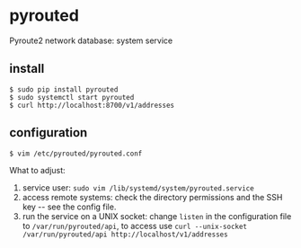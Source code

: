 # pyrouted

Pyroute2 network database: system service

## install

```
$ sudo pip install pyrouted
$ sudo systemctl start pyrouted
$ curl http://localhost:8700/v1/addresses
```

## configuration

```
$ vim /etc/pyrouted/pyrouted.conf
```

What to adjust:

1. service user: `sudo vim /lib/systemd/system/pyrouted.service`
2. access remote systems: check the directory permissions and the SSH key -- see the config file.
3. run the service on a UNIX socket: change `listen` in the configuration file to `/var/run/pyrouted/api`, to access use `curl --unix-socket /var/run/pyrouted/api http://localhost/v1/addresses`
